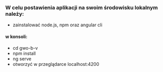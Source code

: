 ### W celu postawienia aplikacji na swoim środowisku lokalnym należy:
* zainstalować node.js, npm oraz angular cli
#### w konsoli: 
* cd gwo-b-v
* npm install
* ng serve
* otworzyć w przeglądarce localhost:4200
